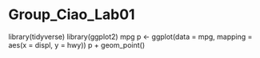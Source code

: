 # Group_Ciao_Lab01
library(tidyverse)
library(ggplot2)
mpg
p <- ggplot(data = mpg,
            mapping = aes(x = displ, y = hwy))
p + geom_point()


